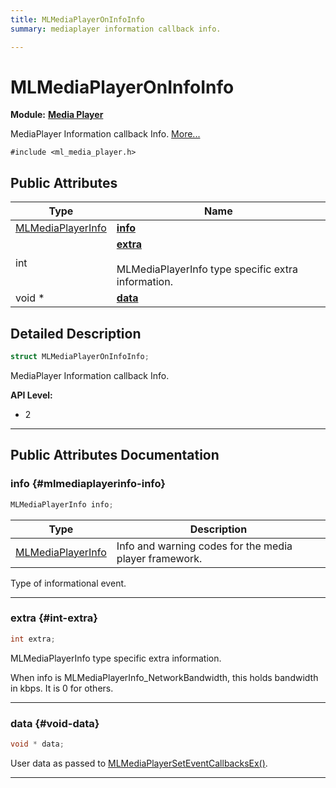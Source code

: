 ```yaml
---
title: MLMediaPlayerOnInfoInfo
summary: mediaplayer information callback info. 

---
```


# MLMediaPlayerOnInfoInfo

**Module:** **[Media Player](/versioned_docs/version-14-Jun-2023/api-ref/api/Modules/group___media_player/group___media_player.md)**



MediaPlayer Information callback Info.  [More...](#detailed-description)


`#include <ml_media_player.h>`

## Public Attributes

| Type           | Name           |
| -------------- | -------------- |
| [MLMediaPlayerInfo](/versioned_docs/version-14-Jun-2023/api-ref/api/Modules/group___media_player/group___media_player.md#enums-mlmediaplayerinfo) | **[info](/versioned_docs/version-14-Jun-2023/api-ref/api/Modules/group___media_player/struct_m_l_media_player_on_info_info.md#mlmediaplayerinfo-info)**  |
| int | **[extra](/versioned_docs/version-14-Jun-2023/api-ref/api/Modules/group___media_player/struct_m_l_media_player_on_info_info.md#int-extra)** <br></br>MLMediaPlayerInfo type specific extra information.  |
| void * | **[data](/versioned_docs/version-14-Jun-2023/api-ref/api/Modules/group___media_player/struct_m_l_media_player_on_info_info.md#void-data)**  |

## Detailed Description

```cpp
struct MLMediaPlayerOnInfoInfo;
```

MediaPlayer Information callback Info. 




**API Level:**
  * 2




-----------
## Public Attributes Documentation

### info {#mlmediaplayerinfo-info}

```cpp
MLMediaPlayerInfo info;
```



| Type | Description |
|--|--|
| [MLMediaPlayerInfo](/versioned_docs/version-14-Jun-2023/api-ref/api/Modules/group___media_player/group___media_player.md#enums-mlmediaplayerinfo) | Info and warning codes for the media player framework.  |


Type of informational event. 





-----------

### extra {#int-extra}

```cpp
int extra;
```

MLMediaPlayerInfo type specific extra information. 

When info is MLMediaPlayerInfo_NetworkBandwidth, this holds bandwidth in kbps. It is 0 for others. 





-----------

### data {#void-data}

```cpp
void * data;
```


User data as passed to [MLMediaPlayerSetEventCallbacksEx()](/versioned_docs/version-14-Jun-2023/api-ref/api/Modules/group___media_player/group___media_player.md#mlresult-mlmediaplayerseteventcallbacksex). 





-----------


